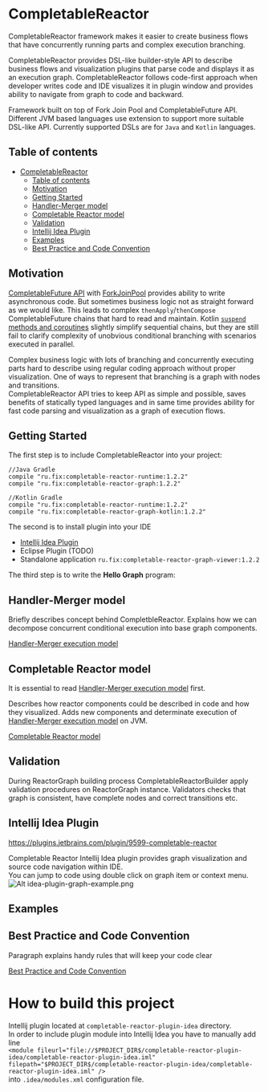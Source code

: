 # CompletableReactor
CompletableReactor framework makes it easier to create business flows that have concurrently running parts
 and complex execution branching.

CompletableReactor provides DSL-like builder-style API to describe business flows and visualization plugins
that parse code and displays it as an execution graph. CompletableReactor follows code-first approach when developer
writes code and IDE visualizes it in plugin window and provides ability to navigate from graph to code and backward.

Framework built on top of Fork Join Pool and CompletableFuture API. Different JVM based languages use extension
to support more suitable DSL-like API. Currently supported DSLs are for `Java` and `Kotlin` languages.  

## Table of contents
- [CompletableReactor](#completablereactor)
  * [Table of contents](#table-of-contents)
  * [Motivation](#motivation)
  * [Getting Started](#getting-started)
  * [Handler-Merger model](#handler-merger-model)
  * [Completable Reactor model](#completable-reactor-model)
  * [Validation](#validation)
  * [Intellij Idea Plugin](#intellij-idea-plugin)
  * [Examples](#examples)
  * [Best Practice and Code Convention](#best-practice-and-code-convention)


## Motivation
[CompletableFuture API](https://docs.oracle.com/javase/8/docs/api/java/util/concurrent/CompletableFuture.html)
with [ForkJoinPool](https://docs.oracle.com/javase/8/docs/api/java/util/concurrent/ForkJoinPool.html)
provides ability to write asynchronous code. But sometimes business logic not as straight forward as we would like.
This leads to complex `thenApply`/`thenCompose` CompletableFuture chains that hard to read and maintain. Kotlin
[`suspend` methods and coroutines](https://kotlinlang.org/docs/reference/coroutines.html)
slightly simplify sequential chains, but they are still fail to clarify complexity of
unobvious conditional branching with scenarios executed in parallel.  

Complex business logic with lots of branching and concurrently executing parts hard to describe using regular coding
 approach without proper visualization. One of ways to represent that branching is a graph with nodes and
 transitions.  
CompletableReactor API tries to keep API as simple and possible, saves benefits of statically typed languages and in
same time provides ability for fast code parsing and visualization as a graph of execution flows.

## Getting Started

The first step is to include CompletableReactor into your project:
```
//Java Gradle
compile "ru.fix:completable-reactor-runtime:1.2.2"
compile "ru.fix:completable-reactor-graph:1.2.2"

//Kotlin Gradle
compile "ru.fix:completable-reactor-runtime:1.2.2"
compile "ru.fix:completable-reactor-graph-kotlin:1.2.2"
```
The second is to install plugin into your IDE
* [Intellij Idea Plugin](https://plugins.jetbrains.com/plugin/9599-completable-reactor)
* Eclipse Plugin (TODO)
* Standalone application `ru.fix:completable-reactor-graph-viewer:1.2.2`

The third step is to write the **Hello Graph** program:

## Handler-Merger model
Briefly describes concept behind CompletbleReactor.
Explains how we can decompose concurrent conditional execution into base graph components.

[Handler-Merger execution model](docs/handler-merger-model/handler-merger-model.md)


## Completable Reactor model
It is essential to read
[Handler-Merger execution model](docs/handler-merger-model/handler-merger-model.md)
first.

Describes how reactor components could be described in code and how they visualized.
Adds new components and determinate execution of
[Handler-Merger execution model](docs/handler-merger-model/handler-merger-model.md)
on JVM.

[Completable Reactor model](docs/completable-reactor-model/completable-reactor-model.md)


## Validation

During ReactorGraph building process CompletableReactorBuilder apply validation procedures on ReactorGraph instance. Validators checks
that graph is consistent, have complete nodes and correct transitions etc.

## Intellij Idea Plugin
https://plugins.jetbrains.com/plugin/9599-completable-reactor

Completable Reactor Intellij Idea plugin provides graph visualization and source code navigation within IDE.  
You can jump to code using double click on graph item or context menu.
![Alt idea-plugin-graph-example.png](docs/idea-plugin-graph-example.png?raw=true "Graph View")

## Examples

## Best Practice and Code Convention

Paragraph explains handy rules that will keep your code clear

[Best Practice and Code Convention](docs/best-practice-code-convention/best-practice-code-convention.md)  


# How to build this project
Intellij plugin located at `completable-reactor-plugin-idea` directory.  
In order to include plugin module into Intellij Idea you have to manually add line   
`<module fileurl="file://$PROJECT_DIR$/completable-reactor-plugin-idea/completable-reactor-plugin-idea.iml" filepath="$PROJECT_DIR$/completable-reactor-plugin-idea/completable-reactor-plugin-idea.iml" />`      
into `.idea/modules.xml` configuration file.  
